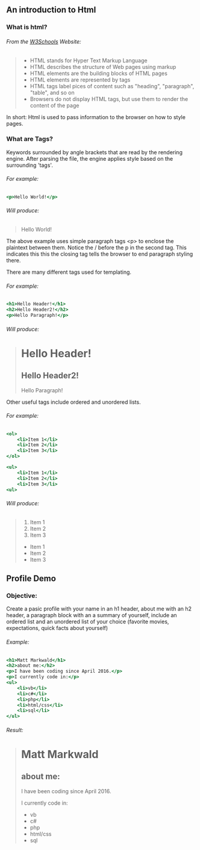 An introduction to Html
-------------
### What is html?
###### From the [W3Schools][0] Website:

> * HTML stands for Hyper Text Markup Language
> * HTML describes the structure of Web pages using markup
> * HTML elements are the building blocks of HTML pages
> * HTML elements are represented by tags
> * HTML tags label pices of content such as "heading", "paragraph", "table", and so on
> * Browsers do not display HTML tags, but use them to render the content of the page

In short: Html is used to pass information to the browser on how to style pages.

### What are Tags?
Keywords surrounded by angle brackets that are read by the rendering engine. After parsing the file, the engine applies style based on the surrounding 'tags'.

###### For example:

```{.html caption="Hello World"}
<p>Hello World!</p>
```

###### Will produce:

> <p>Hello World!</p>

The above example uses simple paragraph tags \<p\> to enclose the plaintext between them.
Notice the \/ before the p in the second tag.
This indicates this this the closing tag tells the browser to end paragraph styling there.

There are many different tags used for templating.

###### For example:

```{.html caption="Hello Headers"}
<h1>Hello Header!</h1>
<h2>Hello Header2!</h2>
<p>Hello Paragraph!</p>
```

###### Will produce:

> <h1>Hello Header!</h1>
> <h2>Hello Header2!</h2>
> <p>Hello Paragraph!</p>

Other useful tags include ordered and unordered lists.

###### For example:

```{.html caption="Lists"}
<ol>
	<li>Item 1</li>
	<li>Item 2</li>
	<li>Item 3</li>
</ol>

<ul>
	<li>Item 1</li>
	<li>Item 2</li>
	<li>Item 3</li>
<ul>
```

###### Will produce:

><ol>
>	<li>Item 1</li>
>	<li>Item 2</li>
>	<li>Item 3</li>
></ol>
>
><ul>
>	<li>Item 1</li>
>	<li>Item 2</li>
>	<li>Item 3</li>
><ul> 


Profile Demo
------------
### Objective:
Create a pasic profile with your name in an h1 header, about me with an h2 header, a paragraph block with an a summary of yourself, include an ordered list and an unordered list of your choice (favorite movies, expectations, quick facts about yourself)

###### Example:

```{.html caption="Profil Demo"}
<h1>Matt Markwald</h1>
<h2>about me:</h2>
<p>I have been coding since April 2016.</p>
<p>I currently code in:</p>
<ul>
	<li>vb</li>
	<li>c#</li>
	<li>php</li>
	<li>html/css</li>
	<li>sql</li>
</ul>
```

###### Result:
> <h1>Matt Markwald</h1>
> <h2>about me:</h2>
> <p>I have been coding since April 2016.</p>
> <p>I currently code in:</p>
> <ul>
> 	<li>vb</li>
> 	<li>c#</li>
> 	<li>php</li>
> 	<li>html/css</li>
> 	<li>sql</li>
> </ul>


[0]: https://www.w3schools.com/html/html_intro.asp "W3Schools"
